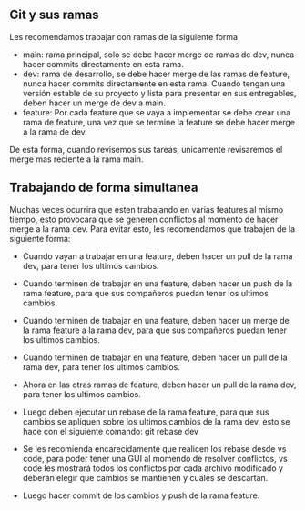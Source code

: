 

## Git y sus ramas

Les recomendamos trabajar con ramas de la siguiente forma

* main: rama principal, solo se debe hacer merge de ramas de dev, nunca hacer commits directamente en esta rama.
* dev: rama de desarrollo, se debe hacer merge de las ramas de feature, nunca hacer commits directamente en esta rama. Cuando tengan una versión estable de su proyecto y lista para presentar en sus entregables, deben hacer un merge de dev a main.
* feature: Por cada feature que se vaya a implementar se debe crear una rama de feature, una vez que se termine la feature se debe hacer merge a la rama de dev.  

De esta forma, cuando revisemos sus tareas, unicamente revisaremos el merge mas reciente a la rama main.  

## Trabajando de forma simultanea

Muchas veces ocurrira que esten trabajando en varias features al mismo tiempo, esto provocara que se generen conflictos al momento de hacer merge a la rama dev. Para evitar esto, les recomendamos que trabajen de la siguiente forma:

* Cuando vayan a trabajar en una feature, deben hacer un pull de la rama dev, para tener los ultimos cambios.

* Cuando terminen de trabajar en una feature, deben hacer un push de la rama feature, para que sus compañeros puedan tener los ultimos cambios.

* Cuando terminen de trabajar en una feature, deben hacer un merge de la rama feature a la rama dev, para que sus compañeros puedan tener los ultimos cambios.

* Cuando terminen de trabajar en una feature, deben hacer un pull de la rama dev, para tener los ultimos cambios.

* Ahora en las otras ramas de feature, deben hacer un pull de la rama dev, para tener los ultimos cambios.

* Luego deben ejecutar un rebase de la rama feature, para que sus cambios se apliquen sobre los ultimos cambios de la rama dev, esto se hace con el siguiente comando: git rebase dev

* Se les recomienda encarecidamente que realicen los rebase desde vs code, para poder tener una GUI al momendo de resolver conflictos, vs code les mostrará todos los conflictos por cada archivo modificado y deberán elegir que cambios se mantienen y cuales se descartan.

* Luego hacer commit de los cambios y push de la rama feature.
